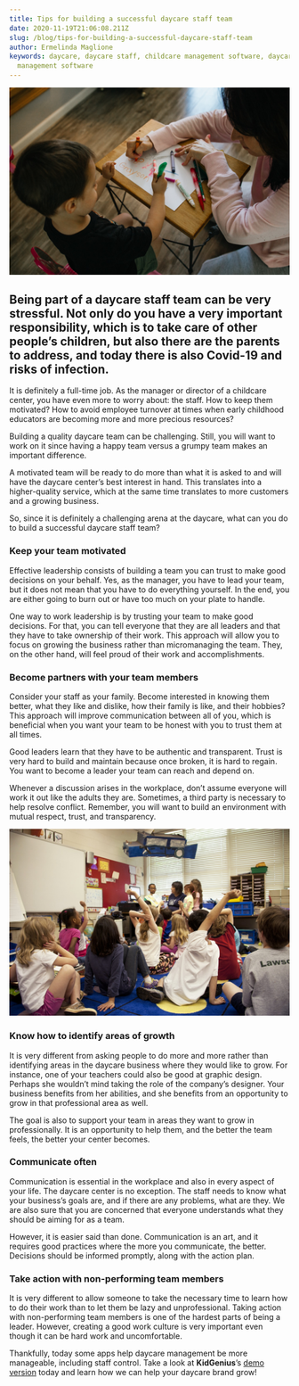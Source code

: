 ```yaml
---
title: Tips for building a successful daycare staff team
date: 2020-11-19T21:06:08.211Z
slug: /blog/tips-for-building-a-successful-daycare-staff-team
author: Ermelinda Maglione
keywords: daycare, daycare staff, childcare management software, daycare
  management software
---
```

![daycare](daycare.jpg "daycare staff")

## Being part of a daycare staff team can be very stressful. Not only do you have a very important responsibility, which is to take care of other people’s children, but also there are the parents to address, and today there is also Covid-19 and risks of infection.

It is definitely a full-time job. As the manager or director of a childcare center, you have even more to worry about: the staff. How to keep them motivated? How to avoid employee turnover at times when early childhood educators are becoming more and more precious resources?

Building a quality daycare team can be challenging. Still, you will want to work on it since having a happy team versus a grumpy team makes an important difference.

A motivated team will be ready to do more than what it is asked to and will have the daycare center’s best interest in hand. This translates into a higher-quality service, which at the same time translates to more customers and a growing business.

So, since it is definitely a challenging arena at the daycare, what can you do to build a successful daycare staff team?

### Keep your team motivated

Effective leadership consists of building a team you can trust to make good decisions on your behalf. Yes, as the manager, you have to lead your team, but it does not mean that you have to do everything yourself. In the end, you are either going to burn out or have too much on your plate to handle.

One way to work leadership is by trusting your team to make good decisions. For that, you can tell everyone that they are all leaders and that they have to take ownership of their work. This approach will allow you to focus on growing the business rather than micromanaging the team. They, on the other hand, will feel proud of their work and accomplishments.

### Become partners with your team members

Consider your staff as your family. Become interested in knowing them better, what they like and dislike, how their family is like, and their hobbies? This approach will improve communication between all of you, which is beneficial when you want your team to be honest with you to trust them at all times.

Good leaders learn that they have to be authentic and transparent. Trust is very hard to build and maintain because once broken, it is hard to regain. You want to become a leader your team can reach and depend on.

Whenever a discussion arises in the workplace, don’t assume everyone will work it out like the adults they are. Sometimes, a third party is necessary to help resolve conflict. Remember, you will want to build an environment with mutual respect, trust, and transparency.

![daycare staff](daycare-staff.jpg "daycare staff")

### Know how to identify areas of growth

It is very different from asking people to do more and more rather than identifying areas in the daycare business where they would like to grow. For instance, one of your teachers could also be good at graphic design. Perhaps she wouldn’t mind taking the role of the company’s designer. Your business benefits from her abilities, and she benefits from an opportunity to grow in that professional area as well.

The goal is also to support your team in areas they want to grow in professionally. It is an opportunity to help them, and the better the team feels, the better your center becomes.

### Communicate often

Communication is essential in the workplace and also in every aspect of your life. The daycare center is no exception. The staff needs to know what your business’s goals are, and if there are any problems, what are they. We are also sure that you are concerned that everyone understands what they should be aiming for as a team.

However, it is easier said than done. Communication is an art, and it requires good practices where the more you communicate, the better. Decisions should be informed promptly, along with the action plan.

### Take action with non-performing team members

It is very different to allow someone to take the necessary time to learn how to do their work than to let them be lazy and unprofessional. Taking action with non-performing team members is one of the hardest parts of being a leader. However, creating a good work culture is very important even though it can be hard work and uncomfortable.

Thankfully, today some apps help daycare management be more manageable, including staff control. Take a look at **KidGenius**’s [demo version](https://trykidgenius.com/) today and learn how we can help your daycare brand grow!